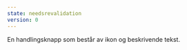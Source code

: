 ```yaml
---
state: needsrevalidation
version: 0
---
```


En handlingsknapp som består av ikon og beskrivende tekst.

